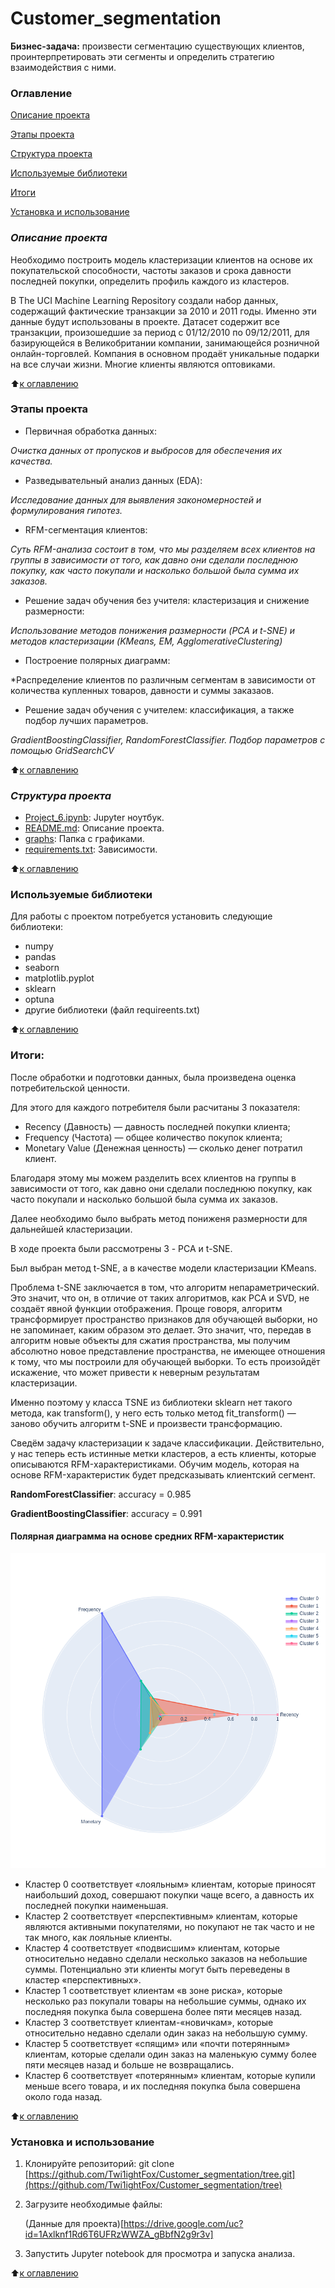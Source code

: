# Customer_segmentation

**Бизнес-задача:** произвести сегментацию существующих клиентов, проинтерпретировать эти сегменты и определить стратегию взаимодействия с ними.


### Оглавление

[Описание проекта](#описание-проекта) 

[Этапы проекта](#этапы-проекта)  

[Структура проекта](#структура-проекта)  

[Используемые библиотеки](#используемые-библиотеки) 

[Итоги](#итоги) 

[Установка и использование](#установка-и-использование)  

### ***Описание проекта***

Необходимо построить модель кластеризации клиентов на основе их покупательской способности, частоты заказов и срока давности последней покупки, определить профиль каждого из кластеров.

В The UCI Machine Learning Repository создали набор данных, содержащий фактические транзакции за 2010 и 2011 годы. Именно эти данные будут использованы в проекте.
Датасет содержит все транзакции, произошедшие за период с 01/12/2010 по 09/12/2011, для базирующейся в Великобритании компании, занимающейся розничной онлайн-торговлей. Компания в основном продаёт уникальные подарки на все случаи жизни. Многие клиенты являются оптовиками.

:arrow_up:[к оглавлению](#оглавление)

### Этапы проекта

* Первичная обработка данных:
  
*Очистка данных от пропусков и выбросов для обеспечения их качества.*

* Разведывательный анализ данных (EDA):
  
*Исследование данных для выявления закономерностей и формулирования гипотез.*

* RFM-сегментация клиентов:
  
*Суть RFM-анализа состоит в том, что мы разделяем всех клиентов на группы в зависимости от того, как давно они сделали последнюю покупку, как часто покупали и насколько большой была сумма их заказов.*

* Решение задач обучения без учителя: кластеризация и снижение размерности:
  
*Использование методов понижения размерности (PCA и t-SNE) и методов кластеризации (KMeans, EM, AgglomerativeClustering)*

* Построение полярных диаграмм:
  
*Распределение клиентов по различным сегментам в зависимости от количества купленных товаров, давности и суммы заказаов.

* Решение задач обучения с учителем: классификация, а также подбор лучших параметров.
  
*GradientBoostingClassifier, RandomForestClassifier. Подбор параметров с помощью GridSearchCV*


   
:arrow_up:[к оглавлению](#оглавление)

### ***Структура проекта***

- [Project_6.ipynb](https://github.com/Twi1ightFox/Customer_segmentation/blob/master/Project_6.ipynb): Jupyter ноутбук.
- [README.md](https://github.com/Twi1ightFox/Customer_segmentation/blob/master/README.md): Описание проекта.
- [graphs](https://github.com/Twi1ightFox/Customer_segmentation/tree/master/graphs): Папка с графиками.
- [requirements.txt](https://github.com/Twi1ightFox/Customer_segmentation/blob/master/requirements.txt): Зависимости.

:arrow_up:[к оглавлению](#оглавление)

### Используемые библиотеки

Для работы с проектом потребуется установить следующие библиотеки:

- numpy     
- pandas         
- seaborn       
- matplotlib.pyplot  
- sklearn
- optuna
- другие библиотеки (файл requireents.txt)
  
:arrow_up:[к оглавлению](#оглавление)

### Итоги:
После обработки и подготовки данных, была произведена оценка потребительской ценности.

Для этого для каждого потребителя были расчитаны 3 показателя:

* Recency (Давность) — давность последней покупки клиента;
* Frequency (Частота) — общее количество покупок клиента;
* Monetary Value (Денежная ценность) — сколько денег потратил клиент.

Благодаря этому мы можем разделить всех клиентов на группы в зависимости от того, как давно они сделали последнюю покупку, как часто покупали и насколько большой была сумма их заказов.

Далее необходимо было выбрать метод пониженя размерности для дальнейшей кластеризации.

В ходе проекта были рассмотрены 3 - PCA и t-SNE.

Был выбран метод t-SNE, а в качестве модели кластеризации KMeans.

Проблема t-SNE заключается в том, что алгоритм непараметрический. Это значит, что он, в отличие от таких алгоритмов, как PCA и SVD, не создаёт явной функции отображения. Проще говоря, алгоритм трансформирует пространство признаков для обучающей выборки, но не запоминает, каким образом это делает. Это значит, что, передав в алгоритм новые объекты для сжатия пространства, мы получим абсолютно новое представление пространства, не имеющее отношения к тому, что мы построили для обучающей выборки. То есть произойдёт искажение, что может привести к неверным результатам кластеризации.

Именно поэтому у класса TSNE из библиотеки sklearn нет такого метода, как transform(), у него есть только метод fit_transform() — заново обучить алгоритм t-SNE и произвести трансформацию.

Сведём задачу кластеризации к задаче классификации. Действительно, у нас теперь есть истинные метки кластеров, а есть клиенты, которые описываются RFM-характеристиками. Обучим модель, которая на основе RFM-характеристик будет предсказывать клиентский сегмент.

**RandomForestClassifier**:
 accuracy = 0.985
 
 **GradientBoostingClassifier**:
  accuracy = 0.991

  #### **Полярная диаграмма на основе средних RFM-характеристик**
  ![Полярная диаграмма на основе средних RFM-характеристик](https://github.com/Twi1ightFox/Customer_segmentation/blob/master/graphs/newplot.png)
  
* Кластер 0 соответствует «лояльным» клиентам, которые приносят наибольший доход, совершают покупки чаще всего, а давность их последней покупки наименьшая.
* Кластер 2 соответствует «перспективным» клиентам, которые являются активными покупателями, но покупают не так часто и не так много, как лояльные клиенты.
* Кластер 4 соответствует «подвисшим» клиентам, которые относительно недавно сделали несколько заказов на небольшие суммы. Потенциально эти клиенты могут быть переведены в кластер «перспективных».
* Кластер 1 соответствует клиентам «в зоне риска», которые несколько раз покупали товары на небольшие суммы, однако их последняя покупка была совершена более пяти месяцев назад.
* Кластер 3 соответствует клиентам-«новичкам», которые относительно недавно сделали один заказ на небольшую сумму.
* Кластер 5 соответствует «спящим» или «почти потерянным» клиентам, которые сделали один заказ на маленькую сумму более пяти месяцев назад и больше не возвращались.
* Кластер 6 соответствует «потерянным» клиентам, которые купили меньше всего товара, и их последняя покупка была совершена около года назад.
  
:arrow_up:[к оглавлению](#оглавление)

### Установка и использование

1. Клонируйте репозиторий:
   git clone [https://github.com/Twi1ightFox/Customer_segmentation/tree.git](https://github.com/Twi1ightFox/Customer_segmentation/tree)
   
2. Загрузите необходимые файлы:
   
   (Данные для проекта)[https://drive.google.com/uc?id=1Axlknf1Rd6T6UFRzWWZA_gBbfN2g9r3v]
   
3. Запустить Jupyter notebook для просмотра и запуска анализа.

:arrow_up:[к оглавлению](#оглавление)
